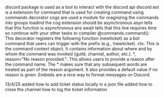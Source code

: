discord package is used as a tool to interact with the discord api
discord.ext is a extension for command that is used for creating command using commands decorator
cogs are used a module for oragnizing the commands into groups 
loadind the cog extension should be asynchronous
asyn tells that this function is asynchronous ans await tells that this line requires time so continue with your other tasks to compiler
@commands.command(): This decorator registers the following function (newticket) as a bot command that users can trigger with the prefix (e.g., !newticket).
ctx: This is the command context object. It contains information about where and by whom the command was invoked (guild, channel, author, etc.).
*, reason="No reason provided.": This allows users to provide a reason after the command name. The * makes sure that any subsequent words are treated as part of the reason argument. It also provides a default value if no reason is given.
Embeds are a nice way to format messages on Discord.

13/4/25
added how to add ticket status locally in a json file
added how to close the channel
how to log the ticket information